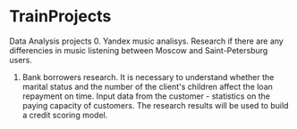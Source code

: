 # TrainProjects
Data Analysis projects
0. Yandex music analisys. Research if there are any differencies in music listening between Moscow and Saint-Petersburg users.
1. Bank borrowers research. It is necessary to understand whether the marital status and the number of the client's children affect the loan repayment on time. Input data from the customer - statistics on the paying capacity of customers. The research results will be used to build a credit scoring model.
